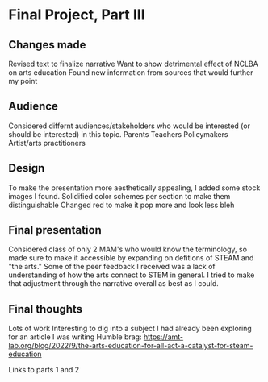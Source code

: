 # Final Project, Part III

## Changes made
Revised text to finalize narrative
Want to show detrimental effect of NCLBA on arts education
Found new information from sources that would further my point

## Audience
Considered differnt audiences/stakeholders who would be interested (or should be interested) in this topic. 
Parents
Teachers
Policymakers
Artist/arts practitioners

## Design
To make the presentation more aesthetically appealing, I added some stock images I found.
Solidified color schemes per section to make them distinguishable
Changed red to make it pop more and look less bleh

## Final presentation
Considered class of only 2 MAM's who would know the terminology, so made sure to make it accessible by expanding on defitions of STEAM and "the arts." Some of the peer feedback I received was a lack of understanding of how the arts connect to STEM in general. I tried to make that adjustment through the narrative overall as best as I could.

## Final thoughts
Lots of work
Interesting to dig into a subject I had already been exploring for an article I was writing
Humble brag: https://amt-lab.org/blog/2022/9/the-arts-education-for-all-act-a-catalyst-for-steam-education

Links to parts 1 and 2

